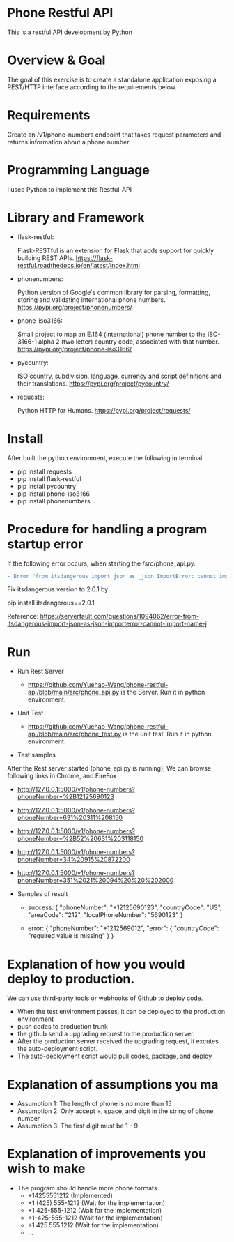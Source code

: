 # Phone Restful API
This is a restful API development by Python


# Overview & Goal
The goal of this exercise is to create a standalone application exposing a REST/HTTP interface according to the requirements below.


# Requirements
Create an /v1/phone-numbers endpoint that takes request parameters and returns information about a phone number.


# Programming Language
I used Python to implement this Restful-API


# Library and Framework
- flask-restful: 

    Flask-RESTful is an extension for Flask that adds support for quickly building REST APIs. https://flask-restful.readthedocs.io/en/latest/index.html

- phonenumbers: 

    Python version of Google's common library for parsing, formatting, storing and validating international phone numbers. https://pypi.org/project/phonenumbers/

- phone-iso3166: 

    Small project to map an E.164 (international) phone number to the ISO-3166-1 alpha 2 (two letter) country code, associated with that number.  https://pypi.org/project/phone-iso3166/

- pycountry: 

    ISO country, subdivision, language, currency and script definitions and their translations. https://pypi.org/project/pycountry/

- requests: 

    Python HTTP for Humans. https://pypi.org/project/requests/

  
# Install
  After built the python environment, execute the following in terminal.
  
- pip install requests
- pip install flask-restful
- pip install pycountry
- pip install phone-iso3166
- pip install phonenumbers


# Procedure for handling a program startup error

If the following error occurs, when starting the /src/phone_api.py.

```diff
- Error "from itsdangerous import json as _json ImportError: cannot import name 'json' from 'itsdangerous'"
```

Fix itsdangerous version to 2.0.1 by 

pip install itsdangerous==2.0.1

Reference: https://serverfault.com/questions/1094062/error-from-itsdangerous-import-json-as-json-importerror-cannot-import-name-j


# Run

- Run Rest Server
  - https://github.com/Yuehao-Wang/phone-restful-api/blob/main/src/phone_api.py is the Server. Run it in python environment.

- Unit Test
  - https://github.com/Yuehao-Wang/phone-restful-api/blob/main/src/phone_test.py is the unit test. Run it in python environment.
  
- Test samples

After the Rest server started (phone_api.py is running), We can browse following links in Chrome, and FireFox
  - http://127.0.0.1:5000/v1/phone-numbers?phoneNumber=%2B12125690123

  - http://127.0.0.1:5000/v1/phone-numbers?phoneNumber=631%20311%208150

  - http://127.0.0.1:5000/v1/phone-numbers?phoneNumber=%2B52%20631%203118150

  - http://127.0.0.1:5000/v1/phone-numbers?phoneNumber=34%20915%20872200

  - http://127.0.0.1:5000/v1/phone-numbers?phoneNumber=351%2021%20094%20%20%202000

- Samples of result
  - success:
  {
    "phoneNumber": "+12125690123",
    "countryCode": "US",
    "areaCode": "212",
    "localPhoneNumber": "5690123"
  }
  
  - error:
 {
    "phoneNumber": "+1212569012",
    "error": {
        "countryCode": "required value is missing"
    }
  }
  
  
# Explanation of how you would deploy to production.
We can use third-party tools or webhooks of Github to deploy code.

- When the test environment passes, it can be deployed to the production environment
- push codes to production trunk
- the github send a upgrading request to the production server.
- After the production server received the upgrading request, it excutes the auto-deployment script.
- The auto-deployment script would pull codes, package, and deploy


# Explanation of assumptions you ma
- Assumption 1: The length of phone is no more than 15
- Assumption 2: Only accept +, space, and digit in the string of phone number
- Assumption 3: The first digit must be 1 - 9

# Explanation of improvements you wish to make
- The program should handle more phone formats
  - +14255551212 (Implemented)
  - +1 (425) 555-1212 (Wait for the implementation)
  - +1 425-555-1212 (Wait for the implementation)
  - +1-425-555-1212 (Wait for the implementation)
  - +1 425.555.1212 (Wait for the implementation)
  - ...

